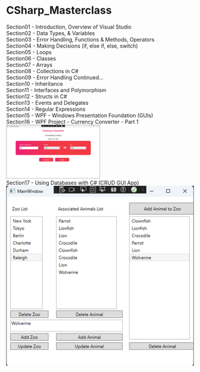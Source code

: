 # CSharp_Masterclass
  
Section01 - Introduction, Overview of Visual Studio  
Section02 - Data Types, & Variables  
Section03 - Error Handling, Functions & Methods, Operators  
Section04 - Making Decisions (if, else if, else, switch)  
Section05 - Loops  
Section06 - Classes  
Section07 - Arrays  
Section08 - Collections in C#  
Section09 - Error Handling Continued...  
Section10 - Inheritance  
Section11 - Interfaces and Polymorphism  
Section12 - Structs in C#  
Section13 - Events and Delegates  
Section14 - Regular Expressions  
Section15 - WPF - Windows Presentation Foundation (GUIs)  
Section16 - WPF Project - Currency Converter - Part 1  
<img src="https://github.com/david125tran/CSharp_Masterclass/blob/main/Section16/image.png" alt="Currency Converter GUI Desktop App" style="width: 50%;">  
Section17 - Using Databases with C# (CRUD GUI App)  
![CRUD GUI Desktop App](https://github.com/david125tran/CSharp_Masterclass/blob/main/Section17/image.png)  


